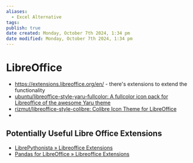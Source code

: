 ```yaml
---
aliases:
  - Excel Alternative
tags: 
publish: true
date created: Monday, October 7th 2024, 1:34 pm
date modified: Monday, October 7th 2024, 1:34 pm
---
```


# LibreOffice 

- https://extensions.libreoffice.org/en/ - there's extensions to extend the functionality
- [ubuntu/libreoffice-style-yaru-fullcolor: A fullcolor icon pack for Libreoffice of the awesome Yaru theme](https://github.com/ubuntu/libreoffice-style-yaru-fullcolor)
- [rizmut/libreoffice-style-colibre: Colibre Icon Theme for LibreOffice](https://github.com/rizmut/libreoffice-style-colibre)
- 

## Potentially Useful Libre Office Extensions

- [LibrePythonista » Libreoffice Extensions](https://extensions.libreoffice.org/en/extensions/show/99231)
- [Pandas for LibreOffice » Libreoffice Extensions](https://extensions.libreoffice.org/en/extensions/show/41998)